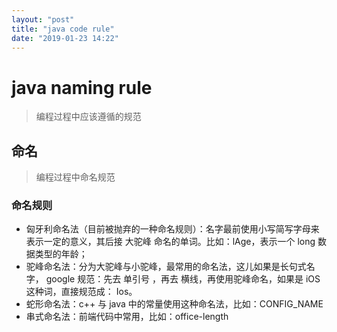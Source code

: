```yaml
---
layout: "post"
title: "java code rule"
date: "2019-01-23 14:22"
---
```


# java naming rule

> 编程过程中应该遵循的规范

## 命名

> 编程过程中命名规范

### 命名规则

- 匈牙利命名法（目前被抛弃的一种命名规则）：名字最前使用小写简写字母来表示一定的意义，其后接 大驼峰 命名的单词。比如：lAge，表示一个 long 数据类型的年龄；
- 驼峰命名法：分为大驼峰与小驼峰，最常用的命名法，这儿如果是长句式名字， google 规范：先去 单引号 ，再去 横线，再使用驼峰命名，如果是 iOS 这种词，直接规范成： Ios。
- 蛇形命名法：c++ 与 java 中的常量使用这种命名法，比如：CONFIG_NAME
- 串式命名法：前端代码中常用，比如：office-length
